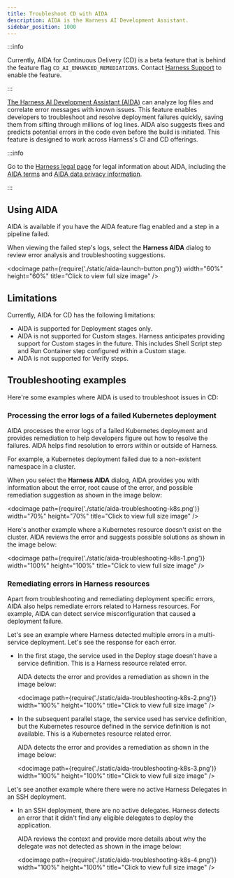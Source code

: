 ```yaml
---
title: Troubleshoot CD with AIDA
description: AIDA is the Harness AI Development Assistant.
sidebar_position: 1000
---
```


:::info

Currently, AIDA for Continuous Delivery (CD) is a beta feature that is behind the feature flag `CD_AI_ENHANCED_REMEDIATIONS`. Contact [Harness Support](mailto:support@harness.io) to enable the feature.

:::

[The Harness AI Development Assistant (AIDA)](https://harness.io/products/aida) can analyze log files and correlate error messages with known issues. This feature enables developers to troubleshoot and resolve deployment failures quickly, saving them from sifting through millions of log lines. AIDA also suggests fixes and predicts potential errors in the code even before the build is initiated. This feature is designed to work across Harness's CI and CD offerings.

:::info

Go to the [Harness legal page](https://www.harness.io/legal) for legal information about AIDA, including the [AIDA terms](https://www.harness.io/legal/aida-terms) and [AIDA data privacy information](https://www.harness.io/legal/aida-privacy).

:::

<!-- Video: AIDA demo
https://www.youtube.com/watch?v=p-3FZM49RqQ-->
<docvideo src="https://www.youtube.com/watch?v=p-3FZM49RqQ" />

## Using AIDA

AIDA is available if you have the AIDA feature flag enabled and a step in a pipeline failed.

When viewing the failed step's logs, select the **Harness AIDA** dialog to review error analysis and troubleshooting suggestions.

<docimage path={require('./static/aida-launch-button.png')} width="60%" height="60%" title="Click to view full size image" /> 

## Limitations

Currently, AIDA for CD has the following limitations: 
- AIDA is supported for Deployment stages only.
- AIDA is not supported for Custom stages. Harness anticipates providing support for Custom stages in the future. This includes Shell Script step and Run Container step configured within a Custom stage.
- AIDA is not supported for Verify steps.

## Troubleshooting examples

Here're some examples where AIDA is used to troubleshoot issues in CD: 

### Processing the error logs of a failed Kubernetes deployment

AIDA processes the error logs of a failed Kubernetes deployment and provides remediation to help developers figure out how to resolve the failures. AIDA helps find resolution to errors within or outside of Harness.

For example, a Kubernetes deployment failed due to a non-existent namespace in a cluster. 

When you select the **Harness AIDA** dialog, AIDA provides you with information about the error, root cause of the error, and possible remediation suggestion as shown in the image below: 

<docimage path={require('./static/aida-troubleshooting-k8s.png')} width="70%" height="70%" title="Click to view full size image" /> 

Here's another example where a Kubernetes resource doesn't exist on the cluster. AIDA reviews the error and suggests possible solutions as shown in the image below: 

<docimage path={require('./static/aida-troubleshooting-k8s-1.png')} width="100%" height="100%" title="Click to view full size image" /> 

### Remediating errors in Harness resources

Apart from troubleshooting and remediating deployment specific errors, AIDA also helps remediate errors related to Harness resources. For example, AIDA can detect service misconfiguration that caused a deployment failure.

Let's see an example where Harness detected multiple errors in a multi-service deployment. Let's see the response for each error.

* In the first stage, the service used in the Deploy stage doesn’t have a service definition. This is a Harness resource related error.
  
  AIDA detects the error and provides a remediation as shown in the image below:  
  
  <docimage path={require('./static/aida-troubleshooting-k8s-2.png')} width="100%" height="100%" title="Click to view full size image" />

* In the subsequent parallel stage, the service used has service definition, but the Kubernetes resource defined in the service definition is not available. This is a Kubernetes resource related error.
  
  AIDA detects the error and provides a remediation as shown in the image below:  

  <docimage path={require('./static/aida-troubleshooting-k8s-3.png')} width="100%" height="100%" title="Click to view full size image" />

Let's see another example where there were no active Harness Delegates in an SSH deployment. 

* In an SSH deployment, there are no active delegates. Harness detects an error that it didn't find any eligible delegates to deploy the application. 
  
  AIDA reviews the context and provide more details about why the delegate was not detected as shown in the image below:  

  <docimage path={require('./static/aida-troubleshooting-k8s-4.png')} width="100%" height="100%" title="Click to view full size image" />


  

